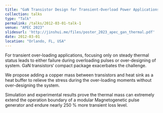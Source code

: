 ```yaml
---
title: "GaN Transistor Design for Transient-Overload Power Applications"
collection: talks
type: "Talk"
permalink: /talks/2012-03-01-talk-1
venue: "APEC 2023"
slidesurl: 'http://jinshui.me/files/poster_2023_apec_gan_thermal.pdf'
date: 2012-03-01
location: "Orlando, FL, USA"
---
```


For transient over-loading applications, focusing only on steady thermal status leads to either failure during overloading pulses or over-designing of system. GaN transistors‘ compact package exacerbates the challenge.

We propose adding a copper mass between transistors and heat sink as a heat buffer to relieve the stress during the over-loading moments without over-designing the system.

Simulation and experimental results prove the thermal mass can extremely extend the operation boundary of a modular Magnetogenetic pulse generator and endure nearly 250 % more transient loss level.
